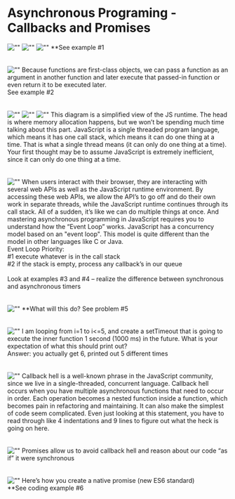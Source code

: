 # Asynchronous Programing - Callbacks and Promises

![""](slides/Slide1.PNG)
![""](slides/Slide2.PNG)
![""](slides/Slide3.PNG)
**See example #1
<br/>
<br/>
<br/>
![""](slides/Slide4.PNG)
Because functions are first-class objects, we can pass a function as an argument in another function and later execute that passed-in function or even return it to be executed later.
<br/>
See example #2
<br/>
<br/>
<br/>
![""](slides/Slide5.PNG)
![""](slides/Slide6.PNG)
![""](slides/Slide7.PNG)
This diagram is a simplified view of the JS runtime. The head is where memory allocation happens, but we won’t be spending much time talking about this part. JavaScript is a single threaded program language, which means it has one call stack, which means it can do one thing at a time. That is what a single thread means (it can only do one thing at a time). Your first thought may be to assume JavaScript is extremely inefficient, since it can only do one thing at a time.
<br/>
<br/>
<br/>
![""](slides/Slide8.PNG)
When users interact with their browser, they are interacting with several web APIs as well as the JavaScript runtime environment. By accessing these web APIs, we allow the API’s to go off and do their own work in separate threads, while the JavaScript runtime continues through its call stack. All of a sudden, it’s like we can do multiple things at once. And mastering asynchronous programming in JavaScript requires you to understand how the “Event Loop” works. JavaScript has a concurrency model based on an "event loop". This model is quite different than the model in other languages like C or Java.
<br/>
Event Loop Priority:<br/>
#1 execute whatever is in the call stack <br/>
#2 if the stack is empty, process any callback’s in our queue <br/>
<br/>
Look at examples #3 and #4 – realize the difference between synchronous and asynchronous timers
<br/>
<br/>
<br/>
![""](slides/Slide9.PNG)
**What will this do? See problem #5
<br/>
<br/>
<br/>
![""](slides/Slide10.PNG)
I am looping from i=1 to i<=5, and create a setTimeout that is going to execute the inner function 1 second (1000 ms) in the future. What is your expectation of what this should print out?
<br/>
Answer:  you actually get 6, printed out 5 different times
<br/>
<br/>
<br/>
![""](slides/Slide11.PNG)
Callback hell is a well-known phrase in the JavaScript community, since we live in a single-threaded, concurrent language. Callback hell occurs when you have multiple asynchronous functions that need to occur in order. Each operation becomes a nested function inside a function, which becomes pain in refactoring and maintaining. It can also make the simplest of code seem complicated. Even just looking at this statement, you have to read through like 4 indentations and 9 lines to figure out what the heck is going on here.
<br/>
<br/>
<br/>
![""](slides/Slide12.PNG)
Promises allow us to avoid callback hell and reason about our code “as if” it were synchronous
<br/>
<br/>
<br/>
![""](slides/Slide13.PNG)
Here’s how you create a native promise (new ES6 standard)
<br/>
**See coding example #6
<br/>
<br/>
<br/>

